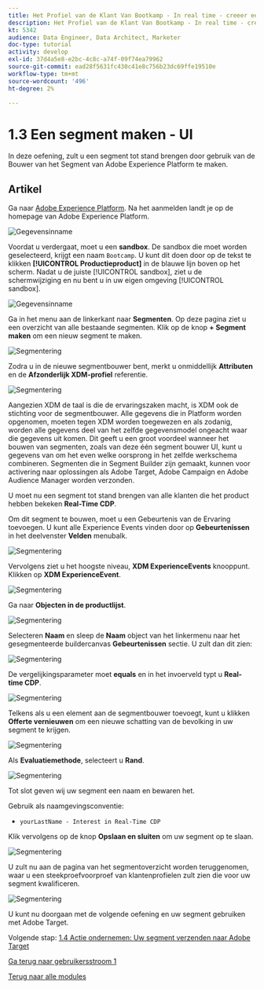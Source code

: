 ```yaml
---
title: Het Profiel van de Klant Van Bootkamp - In real time - creeer een segment - UI
description: Het Profiel van de Klant Van Bootkamp - In real time - creeer een segment - UI
kt: 5342
audience: Data Engineer, Data Architect, Marketer
doc-type: tutorial
activity: develop
exl-id: 37d4a5e8-e2bc-4c8c-a74f-09f74ea79962
source-git-commit: ead28f5631fc430c41e8c756b23dc69ffe19510e
workflow-type: tm+mt
source-wordcount: '496'
ht-degree: 2%

---
```


# 1.3 Een segment maken - UI

In deze oefening, zult u een segment tot stand brengen door gebruik van de Bouwer van het Segment van Adobe Experience Platform te maken.

## Artikel

Ga naar [Adobe Experience Platform](https://experience.adobe.com/platform). Na het aanmelden landt je op de homepage van Adobe Experience Platform.

![Gegevensinname](./images/home.png)

Voordat u verdergaat, moet u een **sandbox**. De sandbox die moet worden geselecteerd, krijgt een naam ``Bootcamp``. U kunt dit doen door op de tekst te klikken **[!UICONTROL Productieproduct]** in de blauwe lijn boven op het scherm. Nadat u de juiste [!UICONTROL sandbox], ziet u de schermwijziging en nu bent u in uw eigen omgeving [!UICONTROL sandbox].

![Gegevensinname](./images/sb1.png)

Ga in het menu aan de linkerkant naar **Segmenten**. Op deze pagina ziet u een overzicht van alle bestaande segmenten. Klik op de knop **+ Segment maken** om een nieuw segment te maken.

![Segmentering](./images/menuseg.png)

Zodra u in de nieuwe segmentbouwer bent, merkt u onmiddellijk **Attributen** en de **Afzonderlijk XDM-profiel** referentie.

![Segmentering](./images/segmentationui.png)

Aangezien XDM de taal is die de ervaringszaken macht, is XDM ook de stichting voor de segmentbouwer. Alle gegevens die in Platform worden opgenomen, moeten tegen XDM worden toegewezen en als zodanig, worden alle gegevens deel van het zelfde gegevensmodel ongeacht waar die gegevens uit komen. Dit geeft u een groot voordeel wanneer het bouwen van segmenten, zoals van deze één segment bouwer UI, kunt u gegevens van om het even welke oorsprong in het zelfde werkschema combineren. Segmenten die in Segment Builder zijn gemaakt, kunnen voor activering naar oplossingen als Adobe Target, Adobe Campaign en Adobe Audience Manager worden verzonden.

U moet nu een segment tot stand brengen van alle klanten die het product hebben bekeken **Real-Time CDP**.

Om dit segment te bouwen, moet u een Gebeurtenis van de Ervaring toevoegen. U kunt alle Experience Events vinden door op **Gebeurtenissen** in het deelvenster **Velden** menubalk.

![Segmentering](./images/findee.png)

Vervolgens ziet u het hoogste niveau, **XDM ExperienceEvents** knooppunt. Klikken op **XDM ExperienceEvent**.

![Segmentering](./images/see.png)

Ga naar **Objecten in de productlijst**.

![Segmentering](./images/plitems.png)

Selecteren **Naam** en sleep de **Naam** object van het linkermenu naar het gesegmenteerde buildercanvas **Gebeurtenissen** sectie. U zult dan dit zien:

![Segmentering](./images/eewebpdtlname.png)

De vergelijkingsparameter moet **equals** en in het invoerveld typt u **Real-time CDP**.

![Segmentering](./images/pv.png)

Telkens als u een element aan de segmentbouwer toevoegt, kunt u klikken **Offerte vernieuwen** om een nieuwe schatting van de bevolking in uw segment te krijgen.

![Segmentering](./images/refreshest.png)

Als **Evaluatiemethode**, selecteert u **Rand**.

![Segmentering](./images/evedge.png)

Tot slot geven wij uw segment een naam en bewaren het.

Gebruik als naamgevingsconventie:

- `yourLastName - Interest in Real-Time CDP`

Klik vervolgens op de knop **Opslaan en sluiten** om uw segment op te slaan.

![Segmentering](./images/segmentname.png)

U zult nu aan de pagina van het segmentoverzicht worden teruggenomen, waar u een steekproefvoorproef van klantenprofielen zult zien die voor uw segment kwalificeren.

![Segmentering](./images/savedsegment.png)

U kunt nu doorgaan met de volgende oefening en uw segment gebruiken met Adobe Target.

Volgende stap: [1.4 Actie ondernemen: Uw segment verzenden naar Adobe Target](./ex4.md)

[Ga terug naar gebruikersstroom 1](./uc1.md)

[Terug naar alle modules](../../overview.md)
